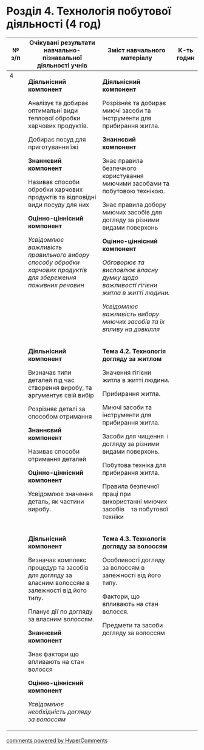 <div id="hypercomments_widget" class="js-hypercomments-widget invisible"></div>

# Розділ 4. Технологія побутової діяльності (4 год)

<table>
<tr>
<td width="10%" align="center"><b>№ з/п</b></td>
<td width="40%" align="center"><b>Очікувані результати навчально-пізнавальної діяльності учнів</b></td>
<td width="40%" align="center"><b>Зміст навчального матеріалу</b></td>
<td width="10%" align="center"><b>К-ть годин</b></td>
</tr>
<tbody>
<tr>
<td rowspan="3" width="10%" style="vertical-align:top !important;">4</td>
<td width="40%" style="vertical-align:top !important;">
<p><strong>Діяльнісний компонент</strong></p>
<p>Аналізує та добирає оптимальні види&nbsp;&nbsp; теплової обробки харчових продуктів.</p>
<p>Добирає посуд для приготування їжі</p>
<p><strong>Знаннєвий компонент</strong></p>
<p>Називає способи обробки харчових продуктів та відповідні види посуду для них</p>
<p><strong>Оцінно-ціннісний компонент</strong></p>
<p><em>Усвідомлює важливість правильного вибору&nbsp; способу обробки харчових продуктів для збереження поживних речовин</em></p>
</td>
<td width="40%" style="vertical-align:top !important;">
<p><strong>Діяльнісний компонент</strong></p>
<p>Розрізняє та добирає миючі засоби та інструменти для прибирання житла.</p>
<p><strong>Знаннєвий компонент</strong></p>
<p>Знає правила безпечного користування миючими засобами та побутовою технікою.</p>
<p>Знає правила добору миючих засобів для догляду за різними видами поверхонь&nbsp;</p>
<p><strong>Оцінно-ціннісний компонент</strong></p>
<p><em>Обговорює та висловлює власну думку щодо важливості гігієни житла в житті людини.</em></p>
<p><em>Усвідомлює важливість вибору миючих засобів та їх впливу на довкілля</em></p>
</td>
<td width="10%" style="vertical-align:top !important;"></td>
</tr>
<tr>
<td width="40%" style="vertical-align:top !important;">
<p><strong>Діяльнісний компонент</strong></p>
<p>Визначає типи деталей під час створення виробу, та аргументує свій вибір</p>
<p>Розрізняє деталі за способом отримання</p>
<p><strong>Знаннєвий компонент</strong></p>
<p>Називає способи отримання деталей</p>
<p><strong>Оцінно-ціннісний компонент</strong></p>
<p>Усвідомлює значення деталь, як частини виробу.</p>
</td>
<td width="40%" style="vertical-align:top !important;">
<p><strong>Тема 4.2. Технологія догляду за житлом</strong></p>
<p>Значення гігієни житла в житті людини.</p>
<p>Прибирання житла.</p>
<p>Миючі засоби та інструменти для прибирання житла.</p>
<p>Засоби для чищення&nbsp; і догляду за різними видами поверхонь.</p>
<p>Побутова техніка для прибирання житла.</p>
<p>Правила безпечної праці при використанні миючих засобів&nbsp;&nbsp;&nbsp; та побутової техніки</p>
</td>
<td width="10%" style="vertical-align:top !important;"></td>
</tr>
<tr>
<td width="40%" style="vertical-align:top !important;">
<p><strong>Діяльнісний компонент</strong></p>
<p>Визначає комплекс процедур та засобів для догляду за власним волоссям в залежності від його типу.</p>
<p>Планує дії по догляду за власним волоссям.</p>
<p><strong>Знаннєвий компонент</strong></p>
<p>Знає фактори що впливають на стан волосся</p>
<p><strong>Оцінно-ціннісний компонент</strong></p>
<p><em>Усвідомлює необхідність догляду за волоссям</em></p>
</td>
<td width="40%" style="vertical-align:top !important;">
<p><strong>Тема 4.3. Технологія догляду за волоссям</strong></p>
<p>Особливості догляду за волоссям в залежності від його типу.</p>
<p>Фактори, що впливають на стан волосся.</p>
<p>Предмети та засоби&nbsp; догляду за волоссям</p>
</td>
<td width="10%" style="vertical-align:top !important;"></td>
</tr>
</table>

<div class="js-hypercomments-container">
<a href="http://hypercomments.com" class="hc-link" title="comments widget">comments powered by HyperComments</a>
</div>